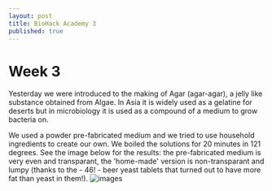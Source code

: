 ```yaml
---
layout: post
title: BioHack Academy 3
published: true
---
```



# Week 3

Yesterday we were introduced to the making of Agar (agar-agar), a jelly like substance obtained from Algae. In Asia it is widely used as a gelatine for deserts but in microbiology it is used as a compound of a medium to grow bacteria on.

We used a powder pre-fabricated medium and we tried to use household ingredients to create our own. We boiled the solutions for 20 minutes in 121 degrees. See the image below for the results: the pre-fabricated medium is very even and transparant, the 'home-made' version is non-transparant and lumpy (thanks to the - 46! - beer yeast tablets that turned out to have more fat than yeast in them!). 
![images](http://JanineHuizenga.github.io/images/AGRA.jpg)

